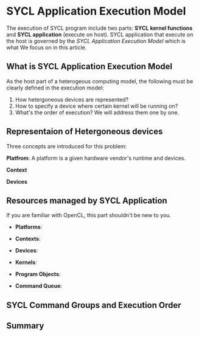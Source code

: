 # SYCL Application Execution Model

The execution of SYCL program include two parts: **SYCL kernel functions** and **SYCL application** (execute on host).
SYCL application that execute on the host is governed by the *SYCL Application Execution Model* which is what We focus on in this article. 

## What is SYCL Application Execution Model

As the host part of a heterogeous computing model, the following must be clearly defined in the execution model:
1. How hetergoneous devices are represented?  
2. How to specify a device where certain kernel will be running on? 
3. What's the order of execution?
We will address them one by one.

## Representaion of Hetergoneous devices
Three concepts are introduced for this problem:

**Platfrom**: A platform is a given hardware vendor's runtime and devices. 


**Context**


**Devices**




## Resources managed by SYCL Application


If you are familiar with OpenCL, this part shouldn't be new to you. 

* **Platforms**:

* **Contexts**:

* **Devices**:

* **Kernels**:

* **Program Objects**:

* **Command Queue**:


## SYCL Command Groups and Execution Order

## Summary
